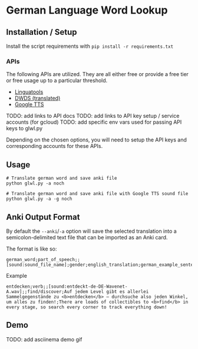 # German Language Word Lookup

## Installation / Setup
Install the script requirements with `pip install -r requirements.txt`

### APIs
The following APIs are utilized. They are all either free or provide a free tier or
free usage up to a particular threshold.
- [Linguatools](https://linguatools.org/language-apis/linguatools-translate-api/)
- [DWDS (translated)](https://www-dwds-de.translate.goog/d/api?_x_tr_sl=de&_x_tr_tl=en&_x_tr_hl=en&_x_tr_pto=wapp#ipa)
- [Google TTS](https://codelabs.developers.google.com/codelabs/cloud-translation-python3#4)

TODO: add links to API docs
TODO: add links to API key setup / service accounts (for gcloud)
TODO: add specific env vars used for passing API keys to glwl.py

Depending on the chosen options, you will need to setup the API keys and corresponding
accounts for these APIs.

## Usage
```
# Translate german word and save anki file
python glwl.py -a noch

# Translate german word and save anki file with Google TTS sound file
python glwl.py -a -g noch
```

## Anki Output Format
By default the `--anki`/`-a` option will save the selected translation into a
semicolon-delimited text file that can be imported as an Anki card.

The format is like so:
```
german_word;part_of_speech;;[sound:sound_file_name];gender;english_translation;german_example_sentence;translated_example_sentence
```

Example
```
entdecken;verb;;[sound:entdeckt-de-DE-Wavenet-A.wav];;find/discover;Auf jedem Level gibt es allerlei Sammelgegenstände zu <b>entdecken</b> – durchsuche also jeden Winkel, um alles zu finden!;There are loads of collectibles to <b>find</b> in every stage, so search every corner to track everything down!
```

## Demo
TODO: add asciinema demo gif

